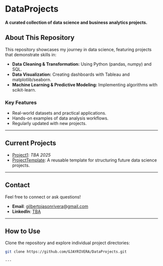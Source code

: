 # DataProjects  
**A curated collection of data science and business analytics projects.**  

## About This Repository  
This repository showcases my journey in data science, featuring projects that demonstrate skills in:  
- **Data Cleaning & Transformation:** Using Python (pandas, numpy) and SQL.  
- **Data Visualization:** Creating dashboards with Tableau and matplotlib/seaborn.  
- **Machine Learning & Predictive Modeling:** Implementing algorithms with scikit-learn.  

### Key Features  
- Real-world datasets and practical applications.  
- Hands-on examples of data analysis workflows.  
- Regularly updated with new projects.

---

## Current Projects  
- [Project1](https://github.com/GJAYRIVERA/DataProjects/tree/main/Project1): *TBA 2025*
- [ProjectTemplate](https://github.com/GJAYRIVERA/DataProjects/tree/main/ProjectTemplate): A reusable template for structuring future data science projects.

---


## Contact
Feel free to connect or ask questions!  

- **Email**: [gilbertojasonrivera@gmail.com](mailto:gilbertojasonrivera@gmail.com)  
- **LinkedIn**: [TBA](https://www.linkedin.com/)

---

## How to Use  

Clone the repository and explore individual project directories:  

```bash
git clone https://github.com/GJAYRIVERA/DataProjects.git

---

